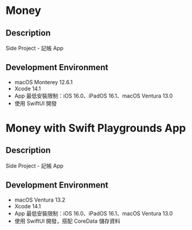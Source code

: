 # Money

## Description

Side Project - 記帳 App

## Development Environment

- macOS Monterey 12.6.1
- Xcode 14.1
- App 最低安裝限制：iOS 16.0、iPadOS 16.1、macOS Ventura 13.0
- 使用 SwiftUI 開發

# Money with Swift Playgrounds App

## Description

Side Project - 記帳 App

## Development Environment

- macOS Ventura 13.2
- Xcode 14.1
- App 最低安裝限制：iOS 16.0、iPadOS 16.1、macOS Ventura 13.0
- 使用 SwiftUI 開發，搭配 CoreData 儲存資料
